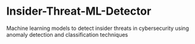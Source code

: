 # Insider-Threat-ML-Detector
Machine learning models to detect insider threats in cybersecurity using anomaly detection and classification techniques
